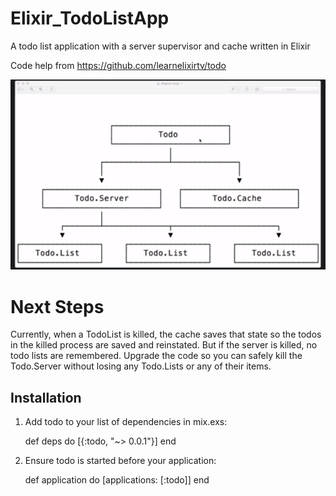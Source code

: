 # Elixir_TodoListApp
A todo list application with a server supervisor and cache written in Elixir

Code help from https://github.com/learnelixirtv/todo

![alt tag](https://github.com/librod89/Elixir_TodoListApp/blob/master/rsz_screenshot_from_2016-12-28_13-07-35.png)

# Next Steps

Currently, when a TodoList is killed, the cache saves that state so the todos in the killed process are saved and reinstated. But if the server is killed, no todo lists are remembered. Upgrade the code so you can safely kill the Todo.Server without losing any Todo.Lists or any of their items.

## Installation

  1. Add todo to your list of dependencies in mix.exs:

        def deps do
          [{:todo, "~> 0.0.1"}]
        end

  2. Ensure todo is started before your application:

        def application do
          [applications: [:todo]]
        end
